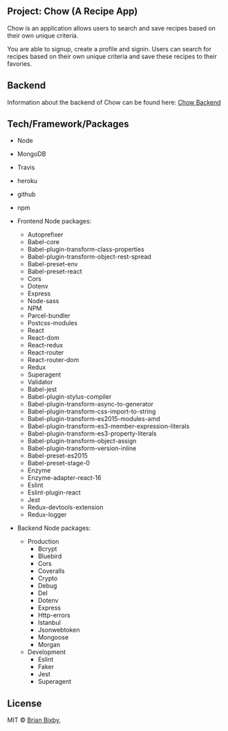 ## Project: Chow (A Recipe App)

Chow is an application allows users to search and save recipes based on their own unique criteria.

You are able to signup, create a profile and signin. Users can search for recipes based on their own unique criteria and save these recipes to their favories. 

## Backend

Information about the backend of Chow can be found here: [Chow Backend](https://github.com/brianbixby/chow-backend)

## Tech/Framework/Packages

- Node 
- MongoDB
- Travis
- heroku
- github
- npm
- Frontend Node packages:
  - Autoprefixer          
  - Babel-core         
  - Babel-plugin-transform-class-properties          
  - Babel-plugin-transform-object-rest-spread          
  - Babel-preset-env          
  - Babel-preset-react                        
  - Cors                   
  - Dotenv          
  - Express          
  - Node-sass         
  - NPM          
  - Parcel-bundler
  - Postcss-modules          
  - React                   
  - React-dom          
  - React-redux          
  - React-router          
  - React-router-dom          
  - Redux                          
  - Superagent                  
  - Validator                  
  - Babel-jest
  - Babel-plugin-stylus-compiler
  - Babel-plugin-transform-async-to-generator
  - Babel-plugin-transform-css-import-to-string
  - Babel-plugin-transform-es2015-modules-amd
  - Babel-plugin-transform-es3-member-expression-literals
  - Babel-plugin-transform-es3-property-literals
  - Babel-plugin-transform-object-assign
  - Babel-plugin-transform-version-inline
  - Babel-preset-es2015
  - Babel-preset-stage-0     
  - Enzyme          
  - Enzyme-adapter-react-16          
  - Eslint          
  - Eslint-plugin-react          
  - Jest          
  - Redux-devtools-extension
  - Redux-logger

- Backend Node packages:
  - Production
    - Bcrypt
    - Bluebird
    - Cors
    - Coveralls
    - Crypto 
    - Debug 
    - Del 
    - Dotenv 
    - Express  
    - Http-errors 
    - Istanbul 
    - Jsonwebtoken 
    - Mongoose 
    - Morgan
  - Development
    - Eslint
    - Faker
    - Jest
    - Superagent 

## License

MIT © [Brian Bixby](https://github.com/brianbixby),
